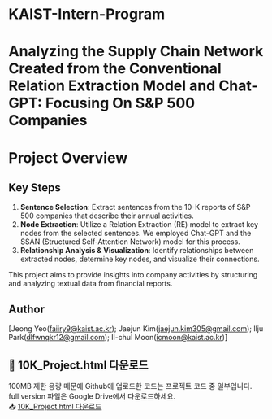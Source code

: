 # KAIST-Intern-Program
# Analyzing the Supply Chain Network Created from the Conventional Relation Extraction Model and Chat-GPT: Focusing On S&P 500 Companies

# Project Overview

## Key Steps
1. **Sentence Selection**: Extract sentences from the 10-K reports of S&P 500 companies that describe their annual activities.
2. **Node Extraction**: Utilize a Relation Extraction (RE) model to extract key nodes from the selected sentences. We employed Chat-GPT and the SSAN (Structured Self-Attention Network) model for this process.
3. **Relationship Analysis & Visualization**: Identify relationships between extracted nodes, determine key nodes, and visualize their connections.

This project aims to provide insights into company activities by structuring and analyzing textual data from financial reports.

## Author
[Jeong Yeo(faiiry9@kaist.ac.kr); Jaejun Kim(jaejun.kim305@gmail.com); Ilju Park(dlfwnqkr12@gmail.com); Il-chul Moon(icmoon@kaist.ac.kr)]

## 📂 10K_Project.html 다운로드  
100MB 제한 용량 때문에 Github에 업로드한 코드는 프로젝트 코드 중 일부입니다. <br>
full version 파일은 Google Drive에서 다운로드하세요.  
📥 [10K_Project.html 다운로드](https://drive.google.com/file/d/1bV1aZpKBy8VST4r1k79BIAnp2Quc_fIM/view?usp=sharing)
